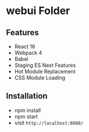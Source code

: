 # webui Folder

## Features

- React 16
- Webpack 4
- Babel
- Staging ES Next Features
- Hot Module Replacement
- CSS Module Loading

## Installation

- npm install
- npm start
- visit `http://localhost:8080/`
